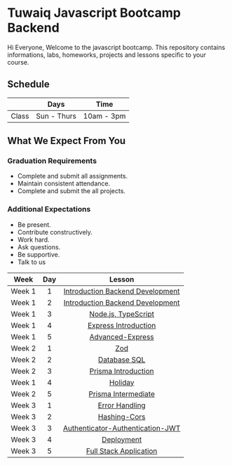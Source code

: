 
# Tuwaiq Javascript Bootcamp Backend
Hi Everyone, Welcome to the javascript bootcamp. This repository contains informations, labs, homeworks, projects and lessons specific to your course.

## Schedule
|  | Days | Time |
| --- | ------------- | ------------- |
| Class | Sun - Thurs  | 10am - 3pm  |


## What We Expect From You
### Graduation Requirements
* Complete and submit all assignments.
* Maintain consistent attendance.
* Complete and submit the all projects.
### Additional Expectations
* Be present.
* Contribute constructively.
* Work hard.
* Ask questions.
* Be supportive.
* Talk to us

| Week   | Day | Lesson |
|:-----:|:---:|:------:|
| Week 1| 1   |[Introduction Backend Development](https://github.com/Tuwaiq-Academy-Training/Js-Introduction-Backend-Development)|--- |
| Week 1| 2   |[Introduction Backend Development](https://github.com/Tuwaiq-Academy-Training/Js-Introduction-Backend-Development)|--- |
| Week 1| 3   |[Node.js, TypeScript](https://github.com/Tuwaiq-Academy-Training/Js-Node.js-NPM-Introduction-to-Express)|
| Week 1| 4   |[Express Introduction](https://github.com/Tuwaiq-Academy-Training/js-express-introduction)|
| Week 1| 5   |[Advanced-Express](https://github.com/Tuwaiq-Academy-Training/advanced-express.js)|
| Week 2| 1   |[Zod](https://github.com/Tuwaiq-Academy-Training/Zod)|
| Week 2| 2   |[Database SQL](https://github.com/Tuwaiq-Academy-Training/Database-SQL.js) | 
| Week 2| 3   |[Prisma Introduction](https://github.com/Tuwaiq-Academy-Training/Prisma-Introduction.js)| 
| Week 1| 4   |[Holiday](https://github.com/Tuwaiq-Academy-Training/Js-Introduction-Backend-Development)|--- |
| Week 2| 5   |[Prisma Intermediate](https://github.com/Tuwaiq-Academy-Training/Prisma-Intermediate.js)| 
| Week 3| 1   |[Error Handling](https://github.com/Tuwaiq-Academy-Training/Error-Handling)|  
| Week 3| 2   |[Hashing-Cors](https://github.com/Tuwaiq-Academy-Training/Full-Stack-Application)|
| Week 3| 3   |[Authenticator-Authentication-JWT](https://github.com/Tuwaiq-Academy-Training/authenticator-authentication-Hashing.js)| 
| Week 3| 4   |[Deployment](https://github.com/Tuwaiq-Academy-Training/JWT.js)|
| Week 3| 5   |[Full Stack Application](https://github.com/Tuwaiq-Academy-Training/cors.js)| 



